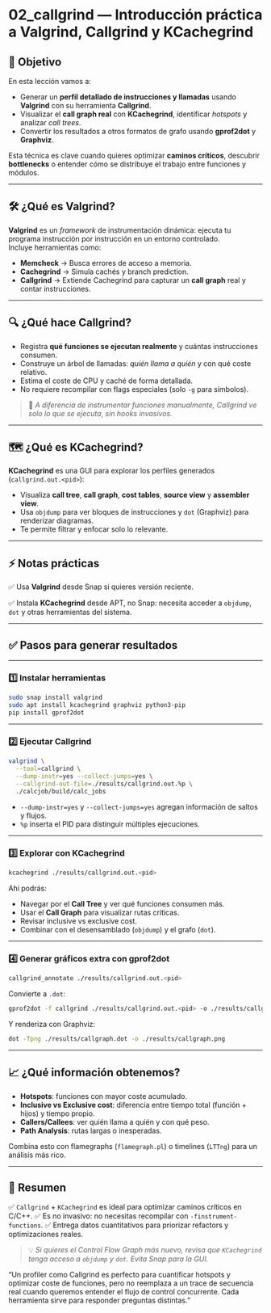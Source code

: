 # 02_callgrind — Introducción práctica a Valgrind, Callgrind y KCachegrind

## 🎯 Objetivo

En esta lección vamos a:

- Generar un **perfil detallado de instrucciones y llamadas** usando **Valgrind** con su herramienta **Callgrind**.
- Visualizar el **call graph real** con **KCachegrind**, identificar *hotspots* y analizar *call trees*.
- Convertir los resultados a otros formatos de grafo usando **gprof2dot** y **Graphviz**.

Esta técnica es clave cuando quieres optimizar **caminos críticos**, descubrir **bottlenecks** o entender cómo se distribuye el trabajo entre funciones y módulos.

---

## 🛠️ ¿Qué es Valgrind?

**Valgrind** es un *framework* de instrumentación dinámica: ejecuta tu programa instrucción por instrucción en un entorno controlado.  
Incluye herramientas como:

- **Memcheck** → Busca errores de acceso a memoria.
- **Cachegrind** → Simula cachés y branch prediction.
- **Callgrind** → Extiende Cachegrind para capturar un **call graph** real y contar instrucciones.

---

## 🔍 ¿Qué hace Callgrind?

- Registra **qué funciones se ejecutan realmente** y cuántas instrucciones consumen.
- Construye un árbol de llamadas: *quién llama a quién* y con qué coste relativo.
- Estima el coste de CPU y caché de forma detallada.
- No requiere recompilar con flags especiales (solo `-g` para símbolos).

> 📌 *A diferencia de instrumentar funciones manualmente, Callgrind ve solo lo que se ejecuta, sin hooks invasivos.*

---

## 🗺️ ¿Qué es KCachegrind?

**KCachegrind** es una GUI para explorar los perfiles generados (`callgrind.out.<pid>`):

- Visualiza **call tree**, **call graph**, **cost tables**, **source view** y **assembler view**.
- Usa `objdump` para ver bloques de instrucciones y `dot` (Graphviz) para renderizar diagramas.
- Te permite filtrar y enfocar solo lo relevante.

---

## ⚡ Notas prácticas

✅ Usa **Valgrind** desde Snap si quieres versión reciente.

✅ Instala **KCachegrind** desde APT, no Snap: necesita acceder a `objdump`, `dot` y otras herramientas del sistema.

---

## ✅ Pasos para generar resultados

---

### 1️⃣ Instalar herramientas

```bash
sudo snap install valgrind
sudo apt install kcachegrind graphviz python3-pip
pip install gprof2dot
````

---

### 2️⃣ Ejecutar Callgrind

```bash
valgrind \
  --tool=callgrind \
  --dump-instr=yes --collect-jumps=yes \
  --callgrind-out-file=./results/callgrind.out.%p \
  ./calcjob/build/calc_jobs
```

* `--dump-instr=yes` y `--collect-jumps=yes` agregan información de saltos y flujos.
* `%p` inserta el PID para distinguir múltiples ejecuciones.

---

### 3️⃣ Explorar con KCachegrind

```bash
kcachegrind ./results/callgrind.out.<pid>
```

Ahí podrás:

* Navegar por el **Call Tree** y ver qué funciones consumen más.
* Usar el **Call Graph** para visualizar rutas críticas.
* Revisar inclusive vs exclusive cost.
* Combinar con el desensamblado (`objdump`) y el grafo (`dot`).

---

### 4️⃣ Generar gráficos extra con gprof2dot

```bash
callgrind_annotate ./results/callgrind.out.<pid>
```

Convierte a `.dot`:

```bash
gprof2dot -f callgrind ./results/callgrind.out.<pid> -o ./results/callgraph.dot
```

Y renderiza con Graphviz:

```bash
dot -Tpng ./results/callgraph.dot -o ./results/callgraph.png
```

---

## 📈 ¿Qué información obtenemos?

* **Hotspots**: funciones con mayor coste acumulado.
* **Inclusive vs Exclusive cost**: diferencia entre tiempo total (función + hijos) y tiempo propio.
* **Callers/Callees**: ver quién llama a quién y con qué peso.
* **Path Analysis**: rutas largas o inesperadas.

Combina esto con flamegraphs (`flamegraph.pl`) o timelines (`LTTng`) para un análisis más rico.

---

## 📌 Resumen

✅ `Callgrind` + `KCachegrind` es ideal para optimizar caminos críticos en C/C++.
✅ Es no invasivo: no necesitas recompilar con `-finstrument-functions`.
✅ Entrega datos cuantitativos para priorizar refactors y optimizaciones reales.

> 💡 *Si quieres el Control Flow Graph más nuevo, revisa que `KCachegrind` tenga acceso a `objdump` y `dot`. Evita Snap para la GUI.*


“Un profiler como Callgrind es perfecto para cuantificar hotspots y optimizar coste de funciones, pero no reemplaza a un trace de secuencia real cuando queremos entender el flujo de control concurrente. Cada herramienta sirve para responder preguntas distintas.”
